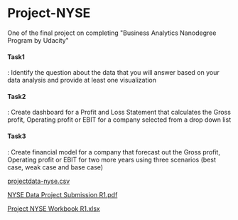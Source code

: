 # Project-NYSE
One of the final project on completing "Business Analytics Nanodegree Program by Udacity"

#### Task1
: Identify the question about the data that you will answer based on your data analysis and provide at least one visualization
#### Task2
: Create dashboard for a Profit and Loss Statement that calculates the Gross profit, Operating profit or EBIT for a company selected from a drop down list
#### Task3
: Create financial model for a company that forecast out the Gross profit, Operating profit or EBIT for two more years using three scenarios (best case, weak case and base case)

[projectdata-nyse.csv](https://github.com/kharinam/project-NYSE/files/7026767/projectdata-nyse.csv)

[NYSE Data Project Submission R1.pdf](https://github.com/kharinam/project-NYSE/files/7026768/NYSE.Data.Project.Submission.R1.pdf)

[Project NYSE Workbook R1.xlsx](https://github.com/kharinam/project-NYSE/files/7026769/Project.NYSE.Workbook.R1.xlsx)

